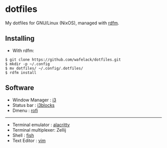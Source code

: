 dotfiles
========

My dotfiles for GNU/Linux (NixOS), managed with [rdfm](https://github.com/wafelack/rdfm).

Installing
----------

* With rdfm:
```
$ git clone https://github.com/wafelack/dotfiles.git
$ mkdir -p ~/.config
$ mv dotfiles/ ~/.config/.dotfiles/
$ rdfm install
```

Software
--------

- Window Manager   : [i3](i3/)
- Status bar       : [i3blocks](i3blocks/)
- Dmenu            : [rofi](rofi/)

---

- Terminal emulator   : [alacritty](alacritty/)
- Terminal multiplexer: Zellij
- Shell               : [fish](fish/)
- Text Editor         : [vim](vim/)
